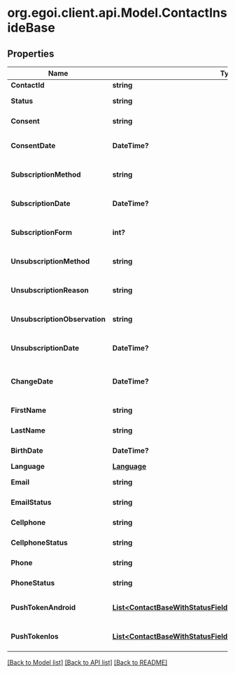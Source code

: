 # org.egoi.client.api.Model.ContactInsideBase
## Properties

Name | Type | Description | Notes
------------ | ------------- | ------------- | -------------
**ContactId** | **string** |  | [optional] 
**Status** | **string** | Status of the contact | [optional] [default to StatusEnum.Active]
**Consent** | **string** | Contact consent | [optional] [default to ConsentEnum.Consent]
**ConsentDate** | **DateTime?** | Date and hour of the contact consent | [optional] 
**SubscriptionMethod** | **string** | Contact subscription method | [optional] 
**SubscriptionDate** | **DateTime?** | Date and hour of the contact subscription | [optional] 
**SubscriptionForm** | **int?** | Contact subscription form | [optional] 
**UnsubscriptionMethod** | **string** | Contact unsubscription method | [optional] 
**UnsubscriptionReason** | **string** | Contact unsubscription reason | [optional] 
**UnsubscriptionObservation** | **string** | Contact unsubscription observation | [optional] 
**UnsubscriptionDate** | **DateTime?** | Contact unsubscription date | [optional] 
**ChangeDate** | **DateTime?** | Last modification date of the contact | [optional] 
**FirstName** | **string** | First name of the contact | [optional] 
**LastName** | **string** | Last name of the contact | [optional] 
**BirthDate** | **DateTime?** | Birth date of the contact | [optional] 
**Language** | [**Language**](Language.md) |  | [optional] 
**Email** | **string** | Email of the contact | [optional] 
**EmailStatus** | **string** | Email channel status | [optional] [default to EmailStatusEnum.Active]
**Cellphone** | **string** | Cellphone of the contact | [optional] 
**CellphoneStatus** | **string** | Cellphone channel status | [optional] [default to CellphoneStatusEnum.Active]
**Phone** | **string** | Phone of the contact | [optional] 
**PhoneStatus** | **string** | Phone channel status | [optional] [default to PhoneStatusEnum.Active]
**PushTokenAndroid** | [**List&lt;ContactBaseWithStatusFieldsSchemaBasePushTokenAndroid&gt;**](ContactBaseWithStatusFieldsSchemaBasePushTokenAndroid.md) | Android push token of the contact | [optional] 
**PushTokenIos** | [**List&lt;ContactBaseWithStatusFieldsSchemaBasePushTokenIos&gt;**](ContactBaseWithStatusFieldsSchemaBasePushTokenIos.md) | IOS push token of the contact | [optional] 

[[Back to Model list]](../README.md#documentation-for-models) [[Back to API list]](../README.md#documentation-for-api-endpoints) [[Back to README]](../README.md)

